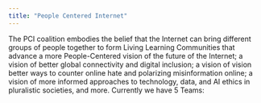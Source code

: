 ```yaml
---
title: "People Centered Internet"
---
```


The PCI coalition embodies the belief that the Internet can bring different groups of people together to form Living Learning Communities that advance a more People-Centered vision of the future of the Internet; a vision of better global connectivity and digital inclusion; a vision of vision better ways to counter online hate and polarizing misinformation online; a vision of more informed approaches to technology, data, and AI ethics in pluralistic societies, and more. Currently we have 5 Teams:

